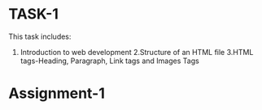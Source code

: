 
# TASK-1
This task includes:
   1. Introduction to web development
   2.Structure of an HTML file
   3.HTML tags-Heading, Paragraph, Link tags and Images Tags
   


# Assignment-1
             

